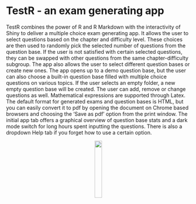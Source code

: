 # TestR - an exam generating app

TestR combines the power of R and R Markdown with the interactivity of Shiny to deliver a multiple choice exam generating app. It allows the user to select questions based on the chapter and difficulty level. These choices are then used to randomly pick the selected number of questions from the question base. If the user is not satisfied with certain selected questions, they can be swapped with other questions from the same chapter-difficulty subgroup.
The app also allows the user to select different question bases or create new ones. The app opens up to a demo question base, but the user can also choose a built-in question base filled with multiple choice questions on various topics. If the user selects an empty folder, a new empty question base will be created.
The user can add, remove or change questions as well. Mathematical expressions are supported through Latex. The default format for generated exams and question bases is HTML, but you can easily convert it to pdf by opening the document on Chrome based browsers and choosing the ‘Save as pdf’ option from the print window.
The initial app tab offers a graphical overview of question base stats and a dark mode switch for long hours spent inputting the questions. There is also a dropdown Help tab if you forget how to use a certain option.


<p align="center">
  <img src = "https://user-images.githubusercontent.com/60142390/116230473-f9ceb900-a757-11eb-9cf4-8adc444cefd2.png" width = "20%" align = "center">
</p>
